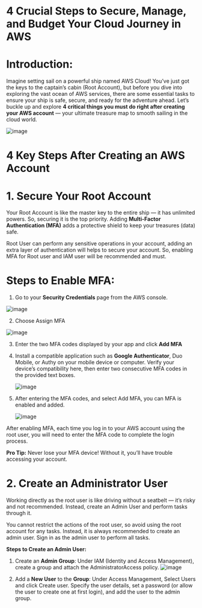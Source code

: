 # 4 Crucial Steps to Secure, Manage, and Budget Your Cloud Journey in AWS 


# Introduction:
Imagine setting sail on a powerful ship named AWS Cloud! You’ve just got the keys to the captain’s cabin (Root Account), but before you dive into exploring the vast ocean of AWS services, there are some essential tasks to ensure your ship is safe, secure, and ready for the adventure ahead. Let’s buckle up and explore **4 critical things you must do right after creating your AWS account** — your ultimate treasure map to smooth sailing in the cloud world.

![image](https://github.com/user-attachments/assets/f8ffe327-1524-4265-821e-5ee4b317da66)

# 4 Key Steps After Creating an AWS Account
# 1. Secure Your Root Account
Your Root Account is like the master key to the entire ship — it has unlimited powers. So, securing it is the top priority. Adding **Multi-Factor Authentication (MFA)** adds a protective shield to keep your treasures (data) safe.

Root User can perform any sensitive operations in your account, adding an extra layer of authentication will helps to secure your account. So, enabling MFA for Root user and IAM user will be recommended and must.

# Steps to Enable MFA:

1. Go to your **Security Credentials** page from the AWS console.

![image](https://github.com/user-attachments/assets/c8e84724-8f69-4ddd-80df-74813eb9bb34)


2. Choose Assign MFA

![image](https://github.com/user-attachments/assets/93380a3d-ec64-4c6e-a961-b67cf6c77dd9)


3. Enter the two MFA codes displayed by your app and click **Add MFA**

4. Install a compatible application such as **Google Authenticator**, Duo Mobile, or Authy on your mobile device or computer. Verify your device’s compatibility here, then enter two consecutive MFA codes in the provided text boxes.

   ![image](https://github.com/user-attachments/assets/bf78bab9-e131-4455-a437-447b97e68fff)

5. After entering the MFA codes, and select Add MFA, you can MFA is enabled and added.

   ![image](https://github.com/user-attachments/assets/091b943b-eb4b-4d91-86b8-d299027f7fdd)

After enabling MFA, each time you log in to your AWS account using the root user, you will need to enter the MFA code to complete the login process.

**Pro Tip:** Never lose your MFA device! Without it, you’ll have trouble accessing your account.


# 2. Create an Administrator User
Working directly as the root user is like driving without a seatbelt — it’s risky and not recommended. Instead, create an Admin User and perform tasks through it.

You cannot restrict the actions of the root user, so avoid using the root account for any tasks. Instead, it is always recommended to create an admin user. Sign in as the admin user to perform all tasks.

**Steps to Create an Admin User:**

1. Create an **Admin Group**:
Under IAM (Identity and Access Management), create a group and attach the AdministratorAccess policy.
![image](https://github.com/user-attachments/assets/191a3222-53a3-4c99-9580-722dd127d370)

2. Add a **New User** to the **Group**:
Under Access Management, Select Users and click Create user. Specify the user details, set a password (or allow the user to create one at first login), and add the user to the admin group.
